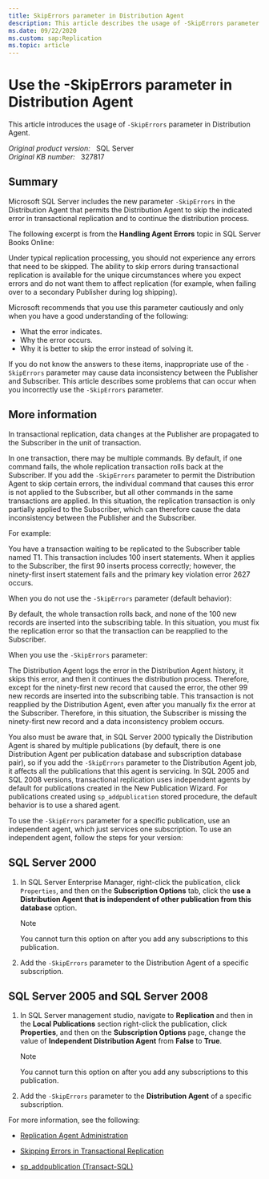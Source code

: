 ```yaml
---
title: SkipErrors parameter in Distribution Agent
description: This article describes the usage of -SkipErrors parameter in Distribution Agent.
ms.date: 09/22/2020
ms.custom: sap:Replication
ms.topic: article
---
```

# Use the -SkipErrors parameter in Distribution Agent

This article introduces the usage of `-SkipErrors` parameter in Distribution Agent.

_Original product version:_ &nbsp; SQL Server  
_Original KB number:_ &nbsp; 327817

## Summary

Microsoft SQL Server includes the new parameter `-SkipErrors` in the Distribution Agent that permits the Distribution Agent to skip the indicated error in transactional replication and to continue the distribution process.

The following excerpt is from the **Handling Agent Errors** topic in SQL Server Books Online:

Under typical replication processing, you should not experience any errors that need to be skipped. The ability to skip errors during transactional replication is available for the unique circumstances where you expect errors and do not want them to affect replication (for example, when failing over to a secondary Publisher during log shipping).

Microsoft recommends that you use this parameter cautiously and only when you have a good understanding of the following:

- What the error indicates.
- Why the error occurs.
- Why it is better to skip the error instead of solving it.

If you do not know the answers to these items, inappropriate use of the `-SkipErrors` parameter may cause data inconsistency between the Publisher and Subscriber. This article describes some problems that can occur when you incorrectly use the `-SkipErrors` parameter.

## More information

In transactional replication, data changes at the Publisher are propagated to the Subscriber in the unit of transaction.

In one transaction, there may be multiple commands. By default, if one command fails, the whole replication transaction rolls back at the Subscriber. If you add the `-SkipErrors` parameter to permit the Distribution Agent to skip certain errors, the individual command that causes this error is not applied to the Subscriber, but all other commands in the same transactions are applied. In this situation, the replication transaction is only partially applied to the Subscriber, which can therefore cause the data inconsistency between the Publisher and the Subscriber.

For example:

You have a transaction waiting to be replicated to the Subscriber table named T1. This transaction includes 100 insert statements. When it applies to the Subscriber, the first 90 inserts process correctly; however, the ninety-first insert statement fails and the primary key violation error 2627 occurs.

When you do not use the `-SkipErrors` parameter (default behavior):

By default, the whole transaction rolls back, and none of the 100 new records are inserted into the subscribing table. In this situation, you must fix the replication error so that the transaction can be reapplied to the Subscriber.

When you use the `-SkipErrors` parameter:

The Distribution Agent logs the error in the Distribution Agent history, it skips this error, and then it continues the distribution process. Therefore, except for the ninety-first new record that caused the error, the other 99 new records are inserted into the subscribing table. This transaction is not reapplied by the Distribution Agent, even after you manually fix the error at the Subscriber. Therefore, in this situation, the Subscriber is missing the ninety-first new record and a data inconsistency problem occurs.

You also must be aware that, in SQL Server 2000 typically the Distribution Agent is shared by multiple publications (by default, there is one Distribution Agent per publication database and subscription database pair), so if you add the `-SkipErrors` parameter to the Distribution Agent job, it affects all the publications that this agent is servicing. In SQL 2005 and SQL 2008 versions, transactional replication uses independent agents by default for publications created in the New Publication Wizard. For publications created using `sp_addpublication` stored procedure, the default behavior is to use a shared agent.

To use the `-SkipErrors` parameter for a specific publication, use an independent agent, which just services one subscription. To use an independent agent, follow the steps for your version:

## SQL Server 2000

1. In SQL Server Enterprise Manager, right-click the publication, click `Properties`, and then on the **Subscription Options** tab, click the **use a Distribution Agent that is independent of other publication from this database** option.

    > [!NOTE]
    > You cannot turn this option on after you add any subscriptions to this publication.

2. Add the `-SkipErrors` parameter to the Distribution Agent of a specific subscription.

## SQL Server 2005 and SQL Server 2008

1. In SQL Server management studio, navigate to **Replication** and then in the **Local Publications** section right-click the publication, click **Properties**, and then on the **Subscription Options** page, change the value of **Independent Distribution Agent** from **False** to **True**.

    > [!NOTE]
    > You cannot turn this option on after you add any subscriptions to this publication.

2. Add the `-SkipErrors` parameter to the **Distribution Agent** of a specific subscription.

For more information, see the following:

- [Replication Agent Administration](/sql/relational-databases/replication/agents/replication-agent-administration)

- [Skipping Errors in Transactional Replication](/previous-versions/sql/sql-server-2008-r2/ms151331(v=sql.105))

- [sp_addpublication (Transact-SQL)](/sql/relational-databases/system-stored-procedures/sp-addpublication-transact-sql)
